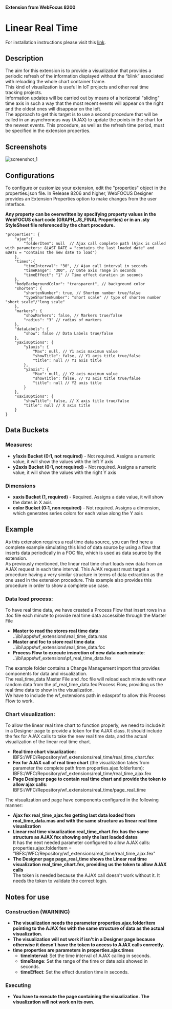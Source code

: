 #### Extension from WebFocus 8200

# Linear Real Time

For installation instructions please visit this [link](https://github.com/ibi/wf-extensions-chart/wiki/Installing-a-WebFocus-Extension "Installing a WebFocus Extension").

## Description

The aim for this extension is to provide a visualization that provides a periodic refresh of the information displayed without the “blink” associated with reloading the whole chart container frame.<br>
This kind of visualization is useful in IoT projects and other real time tracking projects.<br>
Information updates will be carried out by means of a horizontal "sliding" time axis in such a way that the most recent events will appear on the right and the oldest ones will disappear on the left.<br>
The approach to get this target is to use a second procedure that will be called in an asynchronous way (AJAX) to update the points in the chart for the newest events. This procedure, as well as the refresh time period, must be specified in the extension properties.

## Screenshots

![screenshot_1](https://github.com/ibi/wf-extensions-chart/blob/master/com.ibi.linear_real_time/screenshots/real_time.gif)

## Configurations

To configure or customize your extension, edit the "properties" object in the properties.json file. In Release 8206 and higher, WebFOCUS Designer provides an Extension Properties option to make changes from the user interface.

**Any property can be overwritten by specifying property values in the WebFOCUS chart code (GRAPH_JS_FINAL Properties) or in an .sty StyleSheet file referenced by the chart procedure.**
	
	"properties": {
		"ajax":{
			"folderItem": null  // Ajax call complete path (Ajax is called with parameters: &LAST_DATE = "contains the last loaded date" and &DATE = "contains the new date to load")
		},
		"times":{
			"timeInterval": "30", // Ajax call interval in seconds
			"timeRange": "300", // Date axis range in seconds
			"timeEffect": "1" // Time effect duration in seconds
		},
		"bodyBackgroundColor": "transparent", // background color
		"shorten": {
			"shortenNumber": true, // Shorten number true/false
			"typeShortenNumber": "short scale" // type of shorten number "short scale"/"long scale"
		},
		"markers": {
			"showMarkers": false, // Markers true/false
			"radius": "3" // radius of markers
		},
		"dataLabels": {
			"show": false // Data Labels true/false
		},
		"yaxisOptions": {
			"y1axis": {
				"Max": null, // Y1 axis maximum value
				"showTitle": false, // Y1 axis title true/false
				"title": null // Y1 axis title
			},
			"y2axis": {
				"Max": null, // Y2 axis maximum value
				"showTitle": false, // Y2 axis title true/false
				"title": null // Y2 axis title
			}
		},
		"xaxisOptions": {
			"showTitle": false, // X axis title true/false
			"title": null // X axis title
		}
	}


## Data Buckets

### Measures:
* **y1axis Bucket (0:1, not required)** - Not required. Assigns a numeric value, it will show the values with the left Y axis
* **y2axis Bucket (0:1, not required)** - Not required. Assigns a numeric value, it will show the values with the right Y axis

### Dimensions
* **xaxis Bucket (1, required)** - Required. Assigns a date value, it will show the dates in X axis
* **color Bucket (0:1, non required)** - Not required. Assigns a dimension, which generates series colors for each value along the Y axis


## Example
As this extension requires a real time data source, you can find here a complete example simulating this kind of data source by using a flow that inserts data periodically in a FOC file, which is used as data source by the extension.<br>
As previously mentioned, the linear real time chart loads new data from an AJAX request in each time interval. This AJAX request must target a procedure having a very similar structure in terms of data extraction as the one used in the extension procedure. This example also provides this procedure in order to show a complete use case.


### Data load process:
To have real time data, we have created a Process Flow that insert rows in a .foc file each minute to provide real time data accessible through the Master File
* **Master to read the stores real time data**:<br>
	..\ibi\apps\wf_extensions\real_time_data.mas
* **Master and foc to store real time data**:<br>
	..\ibi\apps\wf_extensions\real_time_data.foc
* **Process Flow to execute inserction of new data each minute**:<br>
	..\ibi\apps\wf_extensions\pf_real_time_data.fex

The example folder contains a Change Management import that provides components for data and visualization.<br>
The real_time_data Master File and .foc file will reload each minute with new random data from the pf_real_time_data.fex Process Flow, providing us the real time data to show in the visualization.<br>
We have to include the wf_extensions path in edasprof to allow this Process Flow to work.
	
### Chart visualization:
To allow the linear real time chart to function properly, we need to include it in a Designer page to provide a token for the AJAX class. It should include the fex for AJAX calls to take the new real time data, and the actual visualization of the linear real time chart.
* **Real time chart visualization**:<br>
	IBFS:/WFC/Repository/wf_extensions/real_time/real_time_chart.fex
* **Fex for AJAX call of real time chart** (the visualization takes from parameter the complete path from properties.ajax.folderItem):<br>
	IBFS:/WFC/Repository/wf_extensions/real_time/real_time_ajax.fex
* **Page Designer page to contain real time chart and provide the token to allow ajax calls**:<br>
	IBFS:/WFC/Repository/wf_extensions/real_time/page_real_time

The visualization and page have components configured in the following manner:
* **Ajax fex real_time_ajax.fex getting last data loaded from real_time_data.mas and with the same structure as linear real time visualization**
* **Linear real time visualization real_time_chart.fex has the same structure as AJAX fex showing only the last loaded dates**<br>
	It has the next needed parameter configured to allow AJAX calls:<br>
	properties.ajax.folderItem = "IBFS:/WFC/Repository/wf_extensions/real_time/real_time_ajax.fex"
* **The Designer page page_real_time shows the Linear real time visualization real_time_chart.fex, providing us the token to allow AJAX calls**<br>
	The token is needed because the AJAX call doesn't work without it. It needs the token to validate the correct login.

## Notes for use

### Construction **(WARNING)**
* **The visualization needs the parameter properties.ajax.folderItem pointing to the AJAX fex with the same structure of data as the actual visualization.**
* **The visualization will not work if isn't in a Designer page because otherwise it doesn't have the token to access to AJAX calls correctly.**
* **time properties are parameters in properties.ajax.times**<br>
	* **timeInterval**: Set the time interval of AJAX calling in seconds.<br>
	* **timeRange**: Set the range of the time or date axis showed in seconds.<br>
	* **timeEffect**: Set the effect duration time in seconds.

### Executing
* **You have to execute the page containing the visualization. The visualization will not work on its own.**